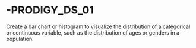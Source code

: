 # -PRODIGY_DS_01
Create a bar chart or histogram to visualize the distribution of a categorical or continuous variable, such as the distribution of ages or genders in a population.
